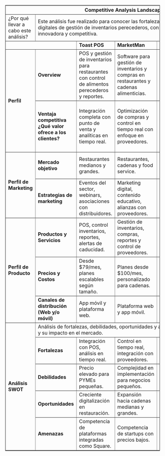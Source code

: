 <table border="1" cellpadding="5" cellspacing="0">
  <tr>
    <th colspan="6"><b>Competitive Analysis Landscape</b></th>
  </tr>
  <tr>
    <td>¿Por qué llevar a cabo este análisis?</td>
    <td colspan="5">Este análisis fue realizado para conocer las fortalezas y debilidades de las plataformas digitales de gestión de inventarios perecederos, con el fin de desarrollar una solución innovadora y competitiva.</td>
  </tr>
  <tr>
    <td colspan="2"></td>
    <td><b>Toast POS</b></td>
    <td><b>MarketMan</b></td>
    <td><b>BlueCart</b></td>
    <td><b>FreshOps</b></td>
  </tr>
  <tr>
    <td rowspan="2"><b>Perfil</b></td>
    <td><b>Overview</b></td>
    <td>POS y gestión de inventarios para restaurantes con control de alimentos perecederos y reportes.</td>
    <td>Software para gestión de inventarios y compras en restaurantes y cadenas alimenticias.</td>
    <td>Plataforma de gestión de pedidos y control de inventarios para restaurantes y supermercados.</td>
    <td>Software de gestión para supermercados enfocado en perecederos y reducción de desperdicios.</td>
  </tr>
  <tr>
    <td><b>Ventaja competitiva ¿Qué valor ofrece a los clientes?</b></td>
    <td>Integración completa con punto de venta y analíticas en tiempo real.</td>
    <td>Optimización de compras y control en tiempo real con enfoque en proveedores.</td>
    <td>Facilita el manejo de órdenes y reduce desperdicio mediante reportes inteligentes.</td>
    <td>Fuerte enfoque en control de calidad y trazabilidad, reducción de mermas.</td>
  </tr>
  <tr>
    <td rowspan="2"><b>Perfil de Marketing</b></td>
    <td><b>Mercado objetivo</b></td>
    <td>Restaurantes medianos y grandes.</td>
    <td>Restaurantes, cadenas y food service.</td>
    <td>Restaurantes y supermercados pequeños-medianos.</td>
    <td>Supermercados y tiendas de alimentos perecederos.</td>
  </tr>
  <tr>
    <td><b>Estrategias de marketing</b></td>
    <td>Eventos del sector, webinars, asociaciones con distribuidores.</td>
    <td>Marketing digital, contenido educativo, alianzas con proveedores.</td>
    <td>Publicidad digital, demostraciones y soporte cercano.</td>
    <td>Campañas dirigidas a supermercados, enfoque en sostenibilidad.</td>
  </tr>
  <tr>
    <td rowspan="3"><b>Perfil de Producto</b></td>
    <td><b>Productos y Servicios</b></td>
    <td>POS, control inventarios, reportes, alertas de caducidad.</td>
    <td>Gestión de inventarios, compras, reportes y control de proveedores.</td>
    <td>Pedidos digitales, control inventarios, reportes de desperdicio.</td>
    <td>Control de inventarios, trazabilidad, reportes de calidad.</td>
  </tr>
  <tr>
    <td><b>Precios y Costos</b></td>
    <td>Desde $79/mes, planes escalables según tamaño.</td>
    <td>Planes desde $100/mes, personalizado para cadenas.</td>
    <td>Modelos de suscripción mensual, precios variables.</td>
    <td>Precios personalizados según cliente y volumen.</td>
  </tr>
  <tr>
    <td><b>Canales de distribución (Web y/o móvil)</b></td>
    <td>App móvil y plataforma web.</td>
    <td>Plataforma web y app móvil.</td>
    <td>App móvil y plataforma web.</td>
    <td>Plataforma web y app móvil.</td>
  </tr>
  <tr>
    <td rowspan="5"><b>Análisis SWOT</b></td>
    <td colspan="5">Análisis de fortalezas, debilidades, oportunidades y amenazas para estas plataformas y su impacto en el mercado.</td>
  </tr>
  <tr>
    <td><b>Fortalezas</b></td>
    <td>Integración con POS, análisis en tiempo real.</td>
    <td>Control en tiempo real, integración con proveedores.</td>
    <td>Facilidad de uso, reducción efectiva de desperdicios.</td>
    <td>Especialización en trazabilidad y control de calidad.</td>
  </tr>
  <tr>
    <td><b>Debilidades</b></td>
    <td>Precio elevado para PYMEs pequeñas.</td>
    <td>Complejidad en implementación para negocios pequeños.</td>
    <td>Menor alcance en grandes cadenas.</td>
    <td>Menor reconocimiento en mercados globales.</td>
  </tr>
  <tr>
    <td><b>Oportunidades</b></td>
    <td>Creciente digitalización en restauración.</td>
    <td>Expansión hacia cadenas medianas y grandes.</td>
    <td>Demanda creciente en supermercados pequeños.</td>
    <td>Interés en sostenibilidad y reducción de desperdicios.</td>
  </tr>
  <tr>
    <td><b>Amenazas</b></td>
    <td>Competencia de plataformas integradas como Square.</td>
    <td>Competencia de startups con precios bajos.</td>
    <td>Regulaciones cambiantes en manejo de alimentos.</td>
    <td>Dependencia de infraestructura tecnológica.</td>
  </tr>
</table>
